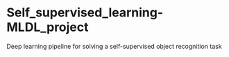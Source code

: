 # Self_supervised_learning-MLDL_project
Deep learning pipeline for solving a self-supervised object recognition task
